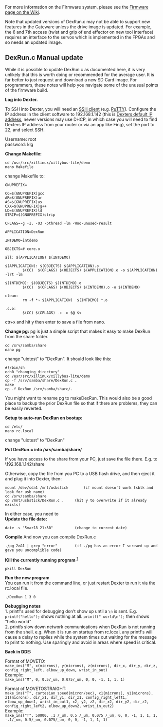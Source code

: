 For more information on the Firmware system, please see the [Firmware page on the Wiki](https://github.com/HaddingtonDynamics/Dexter/wiki/Firmware).

Note that updated versions of DexRun.c may not be able to support new features in the Gateware unless the drive image is updated. For example, the 6 and 7th access (twist and grip of end effector on new tool interface) requires an interface to the servos which is implemented in the FPGAs and so needs an updated image. 

## DexRun.c Manual update

While it is possible to update DexRun.c as documented here, it is very unlikely that this is worth doing or recommended for the average user. It is far better to just request and download a new SD Card image. For programmers, these notes will help you navigate some of the unusual points of the firmware build.

**Log into Dexter.**

To SSH into Dexter, you will need an [SSH client](https://en.wikipedia.org/wiki/Comparison_of_SSH_clients) (e.g. [PuTTY](https://www.chiark.greenend.org.uk/~sgtatham/putty/)). Configure the IP address in the client software to 192.168.1.142 (this is [Dexters default IP address](../../../wiki/Dexter-Networking), newer versions may use DHCP, in which case you will need to find Dexters IP address from your router or via an app like Fing), set the port to 22, and select SSH. 

Username: root
<br>password: klg

**Change Makefile:**
````
cd /usr/src/xillinux/xillybus-lite/demo
nano Makefile
````
change Makefile to:

````
GNUPREFIX=

CC=$(GNUPREFIX)gcc
AR=$(GNUPREFIX)ar
AS=$(GNUPREFIX)as
CXX=$(GNUPREFIX)g++
LD=$(GNUPREFIX)ld
STRIP=$(GNUPREFIX)strip

CFLAGS=-g -I. -O3 -pthread -lm -Wno-unused-result

APPLICATION=DexRun

INTDEMO=intdemo

OBJECTS=# core.o

all: $(APPLICATION) $(INTDEMO)

$(APPLICATION): $(OBJECTS) $(APPLICATION).o
        $(CC)  $(CFLAGS) $(OBJECTS) $(APPLICATION).o -o $(APPLICATION) -lrt -lm

$(INTDEMO): $(OBJECTS) $(INTDEMO).o
        $(CC)  $(CFLAGS) $(OBJECTS) $(INTDEMO).o -o $(INTDEMO)

clean:
        rm -f *~ $(APPLICATION)  $(INTDEMO) *.o

.c.o:
        $(CC) $(CFLAGS) -c -o $@ $<
````
ctr+x and hit y then enter to save a file from nano.

**Change pg:** pg is just a simple script that makes it easy to make DexRun from the share folder. 
````
cd /srv/samba/share
nano pg
````
change "uiotest" to "DexRun". It should look like this:
````
#!/bin/sh
ech0 "changing directory"
cd /usr/src/xillinux/xillybus-lite/demo
cp -f /srv/samba/share/DexRun.c .
make
cp -f DexRun /srv/samba/share/.
````
You might want to rename pg to makeDexRun. This would also be a good place to backup the prior DexRun file so that if there are problems, they can be easily reverted.  

**Setup to auto-run DexRun on bootup:**
````
cd /etc/
nano rc.local
````
change "uiotest" to "DexRun"



**Put DexRun.c into /srv/samba/share/**

If you have access to the share from your PC, just save the file there. E.g. to
\\192.168.1.142\share

Otherwise, copy the file from you PC to a USB flash drive, and then eject it and plug it into Dexter, then:
```
mount /dev/sda1 /mnt/usbstick		(if mount doesn't work lsblk and look for usb name)
cd /srv/samba/share
cp /mnt/usbstick/DexRun.c .		(hit y to overwrite if it already exists)
````

In either case, you need to <br>
**Update the file date:**
````
date -s "5mar18 21:30"			(change to current date)
````

**Compile** And now you can compile DexRun.c
````
./pg 2>&1 | grep "error"		(if ./pg has an error I screwed up and gave you uncomplible code)
````

**Kill the currently running program** <sup><a href="https://stackoverflow.com/questions/160924/how-can-i-kill-a-process-by-name-instead-of-pid">1</a></sup>
````
pkill DexRun
````


**Run the new program**
<br>You can run it from the command line, or just restart Dexter to run it via the rc.local file.
```
./DexRun 1 3 0
```

**Debugging notes**
<br>1. printf's used for debugging don't show up until a `\n` is sent. E.g. `printf("hello");` shows nothing at all. `printf(" world\n");` then shows "hello world"
<br>2. printfs slow down network communications when DexRun is not running from the shell. e.g. When it is run on startup from rc.local, any printf's will cause a delay to replies while the system times out waiting for the message to print to nothing. Use sparingly and avoid in areas where speed is critical.


**Back in DDE:**

Format of MOVETO:
<br>`make_ins("M", x(microns), y(microns), z(microns), dir_x, dir_y, dir_z, config_right_left, elbow_up_down, wrist_in_out)`
<br>Example:
<br>`make_ins("M", 0, 0.5/_um, 0.075/_um, 0, 0, -1, 1, 1, 1)`

Format of MOVETOSTRAIGHT:
<br>`make_ins("T", cartesian_speed(micron/sec), x1(microns), y1(microns), z1(microns), dir_x1, dir_y1, dir_z1, config_right_left1, elbow_up_down1, wrist_in_out1, x2, y2, z2, dir_x2, dir_y2, dir_z2, config_right_left2, elbow_up_down2, wrist_in_out2)`
<br>Example:
<br>`make_ins("T", 50000, .1 /_um, 0.5 /_um, 0.075 /_um, 0, 0, -1, 1, 1, 1, -.1/_um, 0.5/_um, 0.075/_um, 0, 0, -1, 1, 1, 1)`

